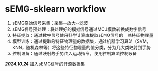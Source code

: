 # sEMG-sklearn workflow
1. sEMG原始信号采集：采集--放大--滤波
2. sEMG信号预处理：将处理好的模拟信号通过MCU模数转换成数字信号
3. 特征提取：通过数字信号使用科学计算库提取sEMG信号的一些特征物理量
4. 模型训练：通过提取的特征物理量的数据集，通过机器学习算法（SVM，KNN，随机森林等）将这些特征物理量的值分类，分为几大类映射到手势
5. 控制设备：通过映射的手势传入运动指令，使用控制算法控制设备


***2024.10.24***
加入sEMG信号的开源数据集

